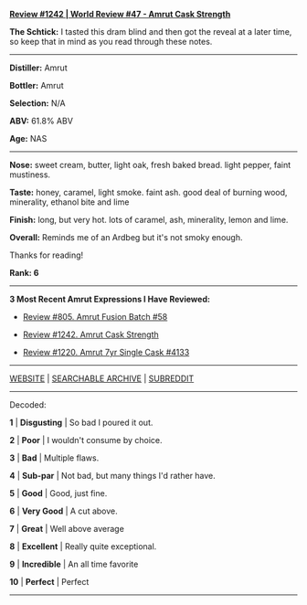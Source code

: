 
[**Review #1242 | World Review #47 - Amrut Cask Strength**]( https://t8ke.review/review-1242-amrut-cask-strength)

**The Schtick:** I tasted this dram blind and then got the reveal at a later time, so keep that in mind as you read through these notes.

-----

**Distiller:** Amrut

**Bottler:** Amrut

**Selection:** N/A

**ABV:** 61.8% ABV

**Age:** NAS 

-----

**Nose:**  sweet cream, butter, light oak, fresh baked bread. light pepper, faint mustiness. 

**Taste:** honey, caramel, light smoke. faint ash. good deal of burning wood, minerality, ethanol bite and lime

**Finish:** long, but very hot. lots of caramel, ash, minerality, lemon and lime. 

**Overall:** Reminds me of an Ardbeg but it's not smoky enough. 

Thanks for reading!

**Rank: 6**

----- 

**3 Most Recent Amrut Expressions I Have Reviewed:** 

- [Review #805. Amrut Fusion Batch #58]( https://t8ke.review/review-805-amrut-fusion-batch-58/) 

- [Review #1242. Amrut Cask Strength]( https://t8ke.review/review-1242-amrut-cask-strength) 

- [Review #1220. Amrut 7yr Single Cask #4133]( https://t8ke.review/review-1220-amrut-7yr-single-cask-4133) 

-----

[WEBSITE](https://t8ke.review) | [SEARCHABLE ARCHIVE](https://t8ke.review/review-archive/) | [SUBREDDIT](https://reddit.com/r/t8kereviews)

-----

Decoded:

**1** | **Disgusting** | So bad I poured it out.

**2** | **Poor** | I wouldn't consume by choice.

**3** | **Bad** | Multiple flaws.

**4** | **Sub-par** | Not bad, but many things I'd rather have.

**5** | **Good** | Good, just fine.

**6** | **Very Good** | A cut above.

**7** | **Great** | Well above average

**8** | **Excellent** | Really quite exceptional.

**9** | **Incredible** | An all time favorite

**10** | **Perfect** | Perfect

----

